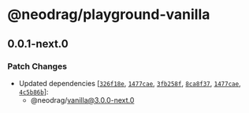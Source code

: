 # @neodrag/playground-vanilla

## 0.0.1-next.0

### Patch Changes

- Updated dependencies [[`326f18e`](https://github.com/PuruVJ/neodrag/commit/326f18ea389dd3b8afc4a0f919ee6fae32d60906), [`1477cae`](https://github.com/PuruVJ/neodrag/commit/1477cae4ad966898d6f89e41e7721eaaf17c1e6f), [`3fb258f`](https://github.com/PuruVJ/neodrag/commit/3fb258fed11721fb56a48732462f9b8326e8da46), [`8ca8f37`](https://github.com/PuruVJ/neodrag/commit/8ca8f379c9ead112045d6d833da9675dd0926165), [`1477cae`](https://github.com/PuruVJ/neodrag/commit/1477cae4ad966898d6f89e41e7721eaaf17c1e6f), [`4c5b86b`](https://github.com/PuruVJ/neodrag/commit/4c5b86b0c0ed461a142d4919d59e0d062da6936a)]:
  - @neodrag/vanilla@3.0.0-next.0
